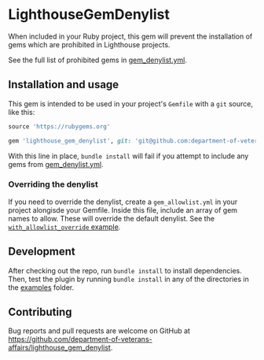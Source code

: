 # LighthouseGemDenylist

When included in your Ruby project, this gem will prevent the installation of gems which are prohibited in Lighthouse projects.

See the full list of prohibited gems in [gem_denylist.yml](./gem_denylist.yml).

## Installation and usage

This gem is intended to be used in your project's `Gemfile` with a `git` source, like this:

```ruby
source 'https://rubygems.org'

gem 'lighthouse_gem_denylist', git: 'git@github.com:department-of-veterans-affairs/lighthouse_gem_denylist.git', branch: 'main'
```

With this line in place, `bundle install` will fail if you attempt to include any gems from [gem_denylist.yml](./gem_denylist.yml).

### Overriding the denylist

If you need to override the denylist, create a `gem_allowlist.yml` in your project alongisde your Gemfile. Inside this file, include an array of gem names to allow. These will override the default denylist. See the [`with_allowlist_override` example](./examples/with_allowlist_override).

## Development

After checking out the repo, run `bundle install` to install dependencies. Then, test the plugin by running `bundle install` in any of the directories in the [examples](./examples) folder.

## Contributing

Bug reports and pull requests are welcome on GitHub at https://github.com/department-of-veterans-affairs/lighthouse_gem_denylist.
